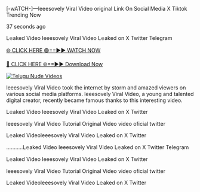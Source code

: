 [-wATCH-]—leeesovely Viral Video original Link On Social Media X Tiktok Trending Now



37 seconds ago

L𝚎aked Video leeesovely Viral Video L𝚎aked on X Twitter Telegram

[🌐 CLICK HERE 🟢==►► WATCH NOW](https://viral-xone.blogspot.com/2025/01/valovideo.html)

[🔴 CLICK HERE 🌐==►► Download Now](https://viral-xone.blogspot.com/2025/01/valovideo.html)

[![Telugu Nude Videos](https://i.imgur.com/dJHk4Zq.gif)](https://viral-xone.blogspot.com/2025/01/valovideo.html)

leeesovely Viral Video took the internet by storm and amazed viewers on various social media platforms. leeesovely Viral Video, a young and talented digital creator, recently became famous thanks to this interesting video.

L𝚎aked Video leeesovely Viral Video L𝚎aked on X Twitter

leeesovely Viral Video Tutorial Original Video video oficial twitter

L𝚎aked Videoleeesovely Viral Video L𝚎aked on X Twitter

...........L𝚎aked Video leeesovely Viral Video L𝚎aked on X Twitter Telegram

L𝚎aked Video leeesovely Viral Video L𝚎aked on X Twitter

leeesovely Viral Video Tutorial Original Video video oficial twitter

L𝚎aked Videoleeesovely Viral Video L𝚎aked on X Twitter